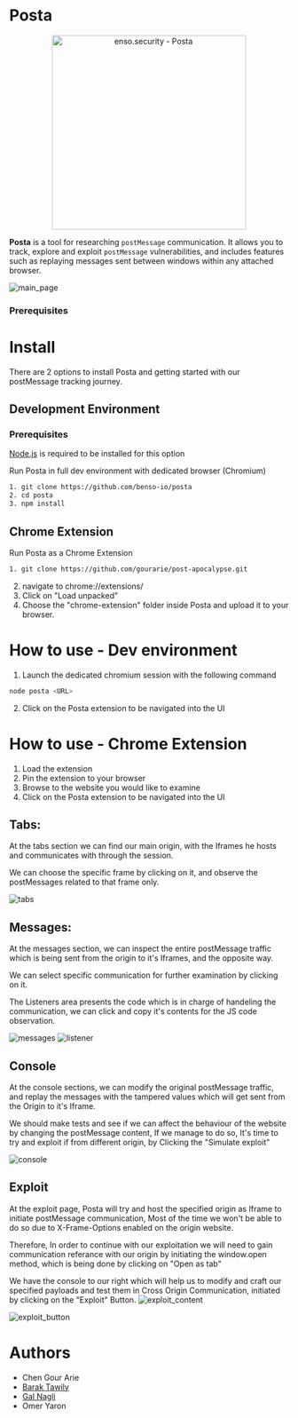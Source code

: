 # Posta

<p align="center"><a href="https://github.com/benso-io/posta" title="Posta"><img height="350" src="./benso.png" alt="enso.security - Posta"></a></p>

**Posta** is a tool for researching `postMessage` communication. It allows you to track, explore and exploit `postMessage` vulnerabilities, and includes features such as replaying messages sent between windows within any attached browser.

![main_page](https://raw.githubusercontent.com/naglienso/naglienso.github.io/main/images/main_page.png)

### Prerequisites
# Install
There are 2 options to install Posta and getting started with our postMessage tracking journey.

## Development Environment

### Prerequisites
[Node.js](https://nodejs.org/en/download/) is required to be installed for this option

Run Posta in full dev environment with dedicated browser (Chromium)

```bash
1. git clone https://github.com/benso-io/posta
2. cd posta
3. npm install
```

## Chrome Extension
Run Posta as a Chrome Extension

```bash
1. git clone https://github.com/gourarie/post-apocalypse.git
```
2. navigate to chrome://extensions/
3. Click on "Load unpacked"
4. Choose the "chrome-extension" folder inside Posta and upload it to your browser.

# How to use - Dev environment
1. Launch the dedicated chromium session with the following command
```bash
node posta <URL>
```
2. Click on the Posta extension to be navigated into the UI

# How to use - Chrome Extension
1. Load the extension
2. Pin the extension to your browser
3. Browse to the website you would like to examine
4. Click on the Posta extension to be navigated into the UI

## Tabs:

At the tabs section we can find our main origin, with the Iframes he hosts and communicates with through the session.

We can choose the specific frame by clicking on it, and observe the postMessages related to that frame only.

![tabs](https://raw.githubusercontent.com/naglienso/naglienso.github.io/main/images/tabs.png)

## Messages:

At the messages section, we can inspect the entire postMessage traffic which is being sent from the origin to it's Iframes, and the opposite way.

We can select specific communication for further examination by clicking on it.

The Listeners area presents the code which is in charge of handeling the communication, we can click and copy it's contents for the JS code observation.

![messages](https://raw.githubusercontent.com/naglienso/naglienso.github.io/main/images/messages.png)
![listener](https://raw.githubusercontent.com/naglienso/naglienso.github.io/main/images/listeners.png)

## Console

At the console sections, we can modify the original postMessage traffic, and replay the messages with the tampered values which will get sent from the Origin to it's Iframe.

We should make tests and see if we can affect the behaviour of the website by changing the postMessage content, If we manage to do so, It's time to try and exploit if from different origin, by Clicking the "Simulate exploit"

![console](https://raw.githubusercontent.com/naglienso/naglienso.github.io/main/images/console.png)


## Exploit

At the exploit page, Posta will try and host the specified origin as Iframe to initiate postMessage communication, Most of the time we won't be able to do so due to X-Frame-Options enabled on the origin website.

Therefore, In order to continue with our exploitation we will need to gain communication referance with our origin by initiating the window.open method, which is being done by clicking on "Open as tab"

We have the console to our right which will help us to modify and craft our specified payloads and test them in Cross Origin Communication, initiated by clicking on the "Exploit" Button.
![exploit_content](https://raw.githubusercontent.com/naglienso/naglienso.github.io/main/images/exploit_content.png)

![exploit_button](https://raw.githubusercontent.com/naglienso/naglienso.github.io/main/images/exploit_button.png)

# Authors
- Chen Gour Arie
- [Barak Tawily](https://quitten.github.io/)
- [Gal Nagli](https://github.com/NagliNagli)
- Omer Yaron
